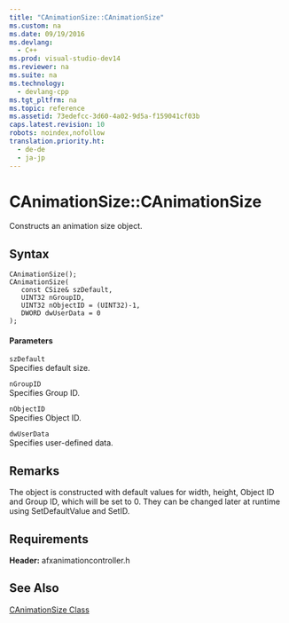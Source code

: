 ```yaml
---
title: "CAnimationSize::CAnimationSize"
ms.custom: na
ms.date: 09/19/2016
ms.devlang: 
  - C++
ms.prod: visual-studio-dev14
ms.reviewer: na
ms.suite: na
ms.technology: 
  - devlang-cpp
ms.tgt_pltfrm: na
ms.topic: reference
ms.assetid: 73edefcc-3d60-4a02-9d5a-f159041cf03b
caps.latest.revision: 10
robots: noindex,nofollow
translation.priority.ht: 
  - de-de
  - ja-jp
---
```

# CAnimationSize::CAnimationSize
Constructs an animation size object.  
  
## Syntax  
  
```  
CAnimationSize();  
CAnimationSize(  
   const CSize& szDefault,  
   UINT32 nGroupID,  
   UINT32 nObjectID = (UINT32)-1,  
   DWORD dwUserData = 0  
);  
```  
  
#### Parameters  
 `szDefault`  
 Specifies default size.  
  
 `nGroupID`  
 Specifies Group ID.  
  
 `nObjectID`  
 Specifies Object ID.  
  
 `dwUserData`  
 Specifies user-defined data.  
  
## Remarks  
 The object is constructed with default values for width, height, Object ID and Group ID, which will be set to 0. They can be changed later at runtime using SetDefaultValue and SetID.  
  
## Requirements  
 **Header:** afxanimationcontroller.h  
  
## See Also  
 [CAnimationSize Class](../vs140/CAnimationSize-Class.md)